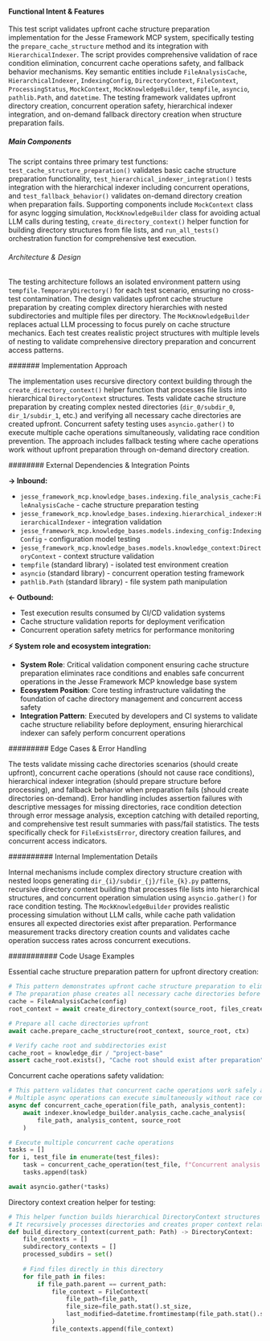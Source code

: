 <!-- CACHE_METADATA_START -->
<!-- Source File: {PROJECT_ROOT}/jesse-framework-mcp/tests/test_upfront_cache_structure_preparation.py -->
<!-- Cached On: 2025-07-05T20:18:58.941158 -->
<!-- Source Modified: 2025-07-05T18:10:04.901167 -->
<!-- Cache Version: 1.0 -->
<!-- CACHE_METADATA_END -->

#### Functional Intent & Features

This test script validates upfront cache structure preparation implementation for the Jesse Framework MCP system, specifically testing the `prepare_cache_structure` method and its integration with `HierarchicalIndexer`. The script provides comprehensive validation of race condition elimination, concurrent cache operations safety, and fallback behavior mechanisms. Key semantic entities include `FileAnalysisCache`, `HierarchicalIndexer`, `IndexingConfig`, `DirectoryContext`, `FileContext`, `ProcessingStatus`, `MockContext`, `MockKnowledgeBuilder`, `tempfile`, `asyncio`, `pathlib.Path`, and `datetime`. The testing framework validates upfront directory creation, concurrent operation safety, hierarchical indexer integration, and on-demand fallback directory creation when structure preparation fails.

##### Main Components

The script contains three primary test functions: `test_cache_structure_preparation()` validates basic cache structure preparation functionality, `test_hierarchical_indexer_integration()` tests integration with the hierarchical indexer including concurrent operations, and `test_fallback_behavior()` validates on-demand directory creation when preparation fails. Supporting components include `MockContext` class for async logging simulation, `MockKnowledgeBuilder` class for avoiding actual LLM calls during testing, `create_directory_context()` helper function for building directory structures from file lists, and `run_all_tests()` orchestration function for comprehensive test execution.

###### Architecture & Design

The testing architecture follows an isolated environment pattern using `tempfile.TemporaryDirectory()` for each test scenario, ensuring no cross-test contamination. The design validates upfront cache structure preparation by creating complex directory hierarchies with nested subdirectories and multiple files per directory. The `MockKnowledgeBuilder` replaces actual LLM processing to focus purely on cache structure mechanics. Each test creates realistic project structures with multiple levels of nesting to validate comprehensive directory preparation and concurrent access patterns.

####### Implementation Approach

The implementation uses recursive directory context building through the `create_directory_context()` helper function that processes file lists into hierarchical `DirectoryContext` structures. Tests validate cache structure preparation by creating complex nested directories (`dir_0/subdir_0`, `dir_1/subdir_1`, etc.) and verifying all necessary cache directories are created upfront. Concurrent safety testing uses `asyncio.gather()` to execute multiple cache operations simultaneously, validating race condition prevention. The approach includes fallback testing where cache operations work without upfront preparation through on-demand directory creation.

######## External Dependencies & Integration Points

**→ Inbound:**
- `jesse_framework_mcp.knowledge_bases.indexing.file_analysis_cache:FileAnalysisCache` - cache structure preparation testing
- `jesse_framework_mcp.knowledge_bases.indexing.hierarchical_indexer:HierarchicalIndexer` - integration validation
- `jesse_framework_mcp.knowledge_bases.models.indexing_config:IndexingConfig` - configuration model testing
- `jesse_framework_mcp.knowledge_bases.models.knowledge_context:DirectoryContext` - context structure validation
- `tempfile` (standard library) - isolated test environment creation
- `asyncio` (standard library) - concurrent operation testing framework
- `pathlib.Path` (standard library) - file system path manipulation

**← Outbound:**
- Test execution results consumed by CI/CD validation systems
- Cache structure validation reports for deployment verification
- Concurrent operation safety metrics for performance monitoring

**⚡ System role and ecosystem integration:**
- **System Role**: Critical validation component ensuring cache structure preparation eliminates race conditions and enables safe concurrent operations in the Jesse Framework MCP knowledge base system
- **Ecosystem Position**: Core testing infrastructure validating the foundation of cache directory management and concurrent access safety
- **Integration Pattern**: Executed by developers and CI systems to validate cache structure reliability before deployment, ensuring hierarchical indexer can safely perform concurrent operations

######### Edge Cases & Error Handling

The tests validate missing cache directories scenarios (should create upfront), concurrent cache operations (should not cause race conditions), hierarchical indexer integration (should prepare structure before processing), and fallback behavior when preparation fails (should create directories on-demand). Error handling includes assertion failures with descriptive messages for missing directories, race condition detection through error message analysis, exception catching with detailed reporting, and comprehensive test result summaries with pass/fail statistics. The tests specifically check for `FileExistsError`, directory creation failures, and concurrent access indicators.

########## Internal Implementation Details

Internal mechanisms include complex directory structure creation with nested loops generating `dir_{i}/subdir_{j}/file_{k}.py` patterns, recursive directory context building that processes file lists into hierarchical structures, and concurrent operation simulation using `asyncio.gather()` for race condition testing. The `MockKnowledgeBuilder` provides realistic processing simulation without LLM calls, while cache path validation ensures all expected directories exist after preparation. Performance measurement tracks directory creation counts and validates cache operation success rates across concurrent executions.

########### Code Usage Examples

Essential cache structure preparation pattern for upfront directory creation:

```python
# This pattern demonstrates upfront cache structure preparation to eliminate race conditions during concurrent operations
# The preparation phase creates all necessary cache directories before any file processing begins
cache = FileAnalysisCache(config)
root_context = await create_directory_context(source_root, files_created)

# Prepare all cache directories upfront
await cache.prepare_cache_structure(root_context, source_root, ctx)

# Verify cache root and subdirectories exist
cache_root = knowledge_dir / "project-base"
assert cache_root.exists(), "Cache root should exist after preparation"
```

Concurrent cache operations safety validation:

```python
# This pattern validates that concurrent cache operations work safely after structure preparation
# Multiple async operations can execute simultaneously without race conditions
async def concurrent_cache_operation(file_path, analysis_content):
    await indexer.knowledge_builder.analysis_cache.cache_analysis(
        file_path, analysis_content, source_root
    )

# Execute multiple concurrent cache operations
tasks = []
for i, test_file in enumerate(test_files):
    task = concurrent_cache_operation(test_file, f"Concurrent analysis {i}")
    tasks.append(task)

await asyncio.gather(*tasks)
```

Directory context creation helper for testing:

```python
# This helper function builds hierarchical DirectoryContext structures from file lists
# It recursively processes directories and creates proper context relationships
def build_directory_context(current_path: Path) -> DirectoryContext:
    file_contexts = []
    subdirectory_contexts = []
    processed_subdirs = set()
    
    # Find files directly in this directory
    for file_path in files:
        if file_path.parent == current_path:
            file_context = FileContext(
                file_path=file_path,
                file_size=file_path.stat().st_size,
                last_modified=datetime.fromtimestamp(file_path.stat().st_mtime)
            )
            file_contexts.append(file_context)
```